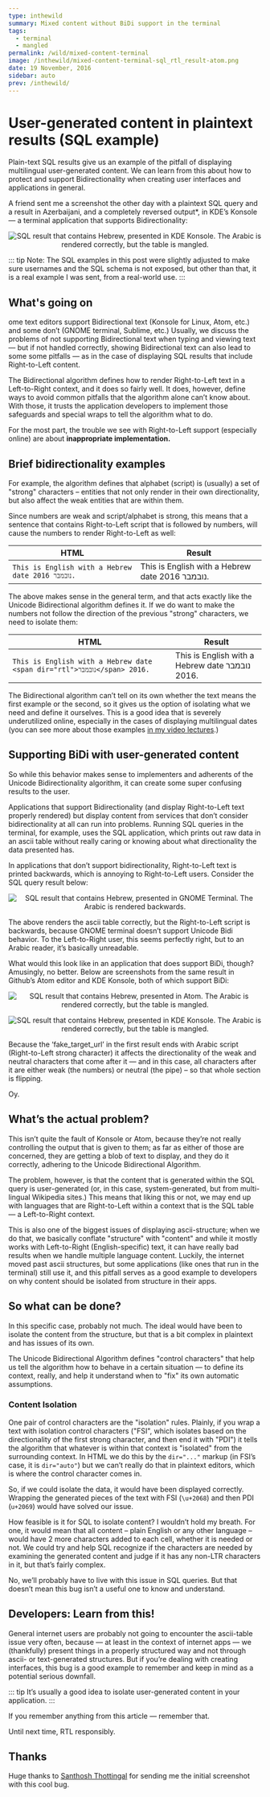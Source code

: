 ```yaml
---
type: inthewild
summary: Mixed content without BiDi support in the terminal
tags: 
  - terminal
  - mangled
permalink: /wild/mixed-content-terminal
image: /inthewild/mixed-content-terminal-sql_rtl_result-atom.png
date: 19 November, 2016
sidebar: auto
prev: /inthewild/
---
```


# User-generated content in plaintext results (SQL example)

<Tags />

Plain-text SQL results give us an example of the pitfall of displaying multilingual user-generated content. We can learn from this about how to protect and support Bidirectionality when creating user interfaces and applications in general.

A friend sent me a screenshot the other day with a plaintext SQL query and a result in Azerbaijani, and a completely reversed output*, in KDE’s Konsole — a terminal application that supports Bidirectionality:

<div style="text-align:center">

![SQL result that contains Hebrew, presented in KDE Konsole. The Arabic is rendered correctly, but the table is mangled.](/inthewild/mixed-content-terminal-sql_rtl_result-konsole.png)

</div>

::: tip
Note: The SQL examples in this post were slightly adjusted to make sure usernames and the SQL schema is not exposed, but other than that, it is a real example I was sent, from a real-world use.
:::

## What's going on

ome text editors support Bidirectional text (Konsole for Linux, Atom, etc.) and some don’t (GNOME terminal, Sublime, etc.) Usually, we discuss the problems of not supporting Bidirectional text when typing and viewing text — but if not handled correctly, showing Bidirectional text can also lead to some some pitfalls — as in the case of displaying SQL results that include Right-to-Left content.

The Bidirectional algorithm defines how to render Right-to-Left text in a Left-to-Right context, and it does so fairly well. It does, however, define ways to avoid common pitfalls that the algorithm alone can’t know about. With those, it trusts the application developers to implement those safeguards and special wraps to tell the algorithm what to do.

For the most part, the trouble we see with Right-to-Left support (especially online) are about **inappropriate implementation.**

## Brief bidirectionality examples

For example, the algorithm defines that alphabet (script) is (usually) a set of "strong" characters – entities that not only render in their own directionality, but also affect the weak entities that are within them.

Since numbers are weak and script/alphabet is strong, this means that a sentence that contains Right-to-Left script that is followed by numbers, will cause the numbers to render Right-to-Left as well:

| HTML | Result |
| ---- | -------|
|`This is English with a Hebrew date נובמבר 2016.`|This is English with a Hebrew date נובמבר 2016.|

The above makes sense in the general term, and that acts exactly like the Unicode Bidirectional algorithm defines it. If we do want to make the numbers not follow the direction of the previous "strong" characters, we need to isolate them:

| HTML | Result |
| ---- | -------|
|`This is English with a Hebrew date <span dir="rtl">נובמבר</span> 2016.`|This is English with a Hebrew date <span dir="rtl">נובמבר</span> 2016.

The Bidirectional algorithm can’t tell on its own whether the text means the first example or the second, so it gives us the option of isolating what we need and define it ourselves. This is a good idea that is severely underutilized online, especially in the cases of displaying multilingual dates (you can see more about those examples [in my video lectures](./talks/2016-11-02-linux-conf-au).)

## Supporting BiDi with user-generated content

So while this behavior makes sense to implementers and adherents of the Unicode Bidirectionality algorithm, it can create some super confusing results to the user.

Applications that support Bidirectionality (and display Right-to-Left text properly rendered) but display content from services that don’t consider bidirectionality at all can run into problems. Running SQL queries in the terminal, for example, uses the SQL application, which prints out raw data in an ascii table without really caring or knowing about what directionality the data presented has.

In applications that don’t support bidirectionality, Right-to-Left text is printed backwards, which is annoying to Right-to-Left users. Consider the SQL query result below:

<div style="text-align:center">

![SQL result that contains Hebrew, presented in GNOME Terminal. The Arabic is rendered backwards.](/inthewild/mixed-content-terminal-sql_rtl_result-gnome-terminal.png)

</div>

The above renders the ascii table correctly, but the Right-to-Left script is backwards, because GNOME terminal doesn’t support Unicode Bidi behavior. To the Left-to-Right user, this seems perfectly right, but to an Arabic reader, it’s basically unreadable.

What would this look like in an application that does support BiDi, though? Amusingly, no better. Below are screenshots from the same result in Github’s Atom editor and KDE Konsole, both of which support BiDi:

<div style="text-align:center">

![SQL result that contains Hebrew, presented in Atom. The Arabic is rendered correctly, but the table is mangled.](/inthewild/mixed-content-terminal-sql_rtl_result-atom.png)

</div>

<div style="text-align:center">

![SQL result that contains Hebrew, presented in KDE Konsole. The Arabic is rendered correctly, but the table is mangled.](/inthewild/mixed-content-terminal-sql_rtl_result-konsole.png)

</div>
Because the ‘fake_target_url’ in the first result ends with Arabic script (Right-to-Left strong character) it affects the directionality of the weak and neutral characters that come after it — and in this case, all characters after it are either weak (the numbers) or neutral (the pipe) – so that whole section is flipping.

Oy.

## What’s the actual problem?
This isn’t quite the fault of Konsole or Atom, because they’re not really controlling the output that is given to them; as far as either of those are concerned, they are getting a blob of text to display, and they do it correctly, adhering to the Unicode Bidirectional Algorithm.

The problem, however, is that the content that is generated within the SQL query is user-generated (or, in this case, system-generated, but from multi-lingual Wikipedia sites.) This means that liking this or not, we may end up with languages that are Right-to-Left within a context that is the SQL table — a Left-to-Right context.

This is also one of the biggest issues of displaying ascii-structure; when we do that, we basically conflate "structure" with "content" and while it mostly works with Left-to-Right (English-specific) text, it can have really bad results when we handle multiple language content. Luckily, the internet moved past ascii structures, but some applications (like ones that run in the terminal) still use it, and this pitfall serves as a good example to developers on why content should be isolated from structure in their apps.

## So what can be done?
In this specific case, probably not much. The ideal would have been to isolate the content from the structure, but that is a bit complex in plaintext and has issues of its own.

The Unicode Bidirectional Algorithm defines "control characters" that help us tell the algorithm how to behave in a certain situation — to define its context, really, and help it understand when to "fix" its own automatic assumptions.

### Content Isolation
One pair of control characters are the "isolation" rules. Plainly, if you wrap a text with isolation control characters ("FSI", which isolates based on the directionality of the first strong character, and then end it with "PDI") it tells the algorithm that whatever is within that context is "isolated" from the surrounding context. In HTML we do this by the `dir="..."` markup (in FSI’s case, it is `dir="auto"`) but we can’t really do that in plaintext editors, which is where the control character comes in.

So, if we could isolate the data, it would have been displayed correctly. Wrapping the generated pieces of the text with FSI (`\u+2068`) and then PDI (`u+2069`) would have solved our issue.

How feasible is it for SQL to isolate content? I wouldn’t hold my breath. For one, it would mean that all content – plain English or any other language – would have 2 more characters added to each cell, whether it is needed or not. We could try and help SQL recognize if the characters are needed by examining the generated content and judge if it has any non-LTR characters in it, but that’s fairly complex.

No, we’ll probably have to live with this issue in SQL queries. But that doesn’t mean this bug isn’t a useful one to know and understand.

## Developers: Learn from this!
General internet users are probably not going to encounter the ascii-table issue very often, because — at least in the context of internet apps — we (thankfully) present things in a properly structured way and not through ascii- or text-generated structures. But if you’re dealing with creating interfaces, this bug is a good example to remember and keep in mind as a potential serious downfall.

::: tip
It’s usually a good idea to isolate user-generated content in your application.
:::

If you remember anything from this article — remember that.

Until next time, RTL responsibly.

## Thanks

Huge thanks to [Santhosh Thottingal](https://wikimediafoundation.org/wiki/User:Sthottingal-WMF) for sending me the initial screenshot with this cool bug.